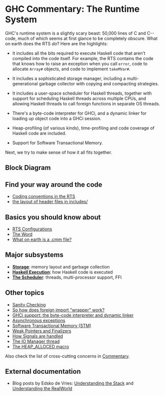 # GHC Commentary: The Runtime System



GHC's runtime system is a slightly scary beast: 50,000 lines of C and C-- code, much of which seems at first glance to be completely obscure.  What on earth does the RTS *do*?  Here are the highlights:


- It includes all the bits required to execute Haskell code that aren't compiled into the code itself.
  For example, the RTS contains the code that knows how to raise an exception when you call `error`,
  code to allocate `Array#` objects, and code to implement `takeMVar#`.

- It includes a sophisticated storage manager, including a multi-generational garbage collector with copying
  and compacting strategies.

- It includes a user-space scheduler for Haskell threads, together with support for scheduling Haskell threads
  across multiple CPUs, and allowing Haskell threads to call foreign functions in separate OS threads.

- There's a byte-code interpreter for GHCi, and a dynamic linker for loading up object code into a GHCi session.

- Heap-profiling (of various kinds), time-profiling and code coverage of Haskell code are included.

- Support for Software Transactional Memory.


Next, we try to make sense of how it all fits together.


## Block Diagram



[](/trac/ghc/attachment/wiki/Commentary/Rts/rts-overview.png)


## Find your way around the code


- [Coding conventions in the RTS](commentary/rts/conventions)
- [the layout of header files in includes/](commentary/source-tree/includes)

## Basics you should know about


- [RTS Configurations](commentary/rts/config)
- [The Word](commentary/rts/word)
- [What on earth is a .cmm file?](commentary/rts/cmm)

## Major subsystems


- **[Storage](commentary/rts/storage)**: memory layout and garbage collection
- **[Haskell Execution](commentary/rts/haskell-execution)**: how Haskell code is executed
- **[The Scheduler](commentary/rts/scheduler)**: threads, multi-processor support, FFI

## Other topics


- [Sanity Checking](commentary/rts/sanity)
- [So how does foreign import "wrapper" work?](commentary/rts/ffi)
- [GHCi support: the byte-code interpreter and dynamic linker](commentary/rts/interpreter)
- [Asynchronous exceptions](commentary/rts/async-exceptions)
- [Software Transactional Memory (STM)](commentary/rts/stm)
- [Weak Pointers and Finalizers](commentary/rts/weak)
- [How Signals are handled](commentary/rts/signals)
- [The IO Manager thread](commentary/rts/io-manager)
- [The HEAP\_ALLOCED macro](commentary/heap-alloced)


Also check the list of cross-cutting concerns in [Commentary](commentary).


## External documentation


- Blog posts by Edsko de Vries: [
  Understanding the Stack](http://www.well-typed.com/blog/94/) and [
  Understanding the RealWorld](http://www.well-typed.com/blog/95/)
